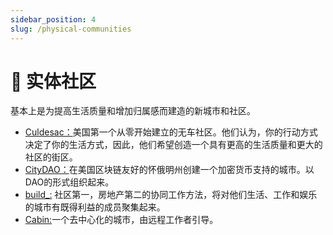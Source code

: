 ```yaml
---
sidebar_position: 4
slug: /physical-communities
---
```


# 🏡 实体社区

基本上是为提高生活质量和增加归属感而建造的新城市和社区。

- [Culdesac：](https://culdesac.com/ "Culdesac：")美国第一个从零开始建立的无车社区。他们认为，你的行动方式决定了你的生活方式，因此，他们希望创造一个具有更高的生活质量和更大的社区的街区。
- [CityDAO：](https://www.citydao.io/ "CityDAO：")在美国区块链友好的怀俄明州创建一个加密货币支持的城市。以DAO的形式组织起来。
- [build\_:](https://www.buildcities.network/ "build_:") 社区第一，房地产第二的协同工作方法，将对他们生活、工作和娱乐的城市有既得利益的成员聚集起来。
- [Cabin:](https://www.creatorcabins.com/ "Cabin:")一个去中心化的城市，由远程工作者引导。
